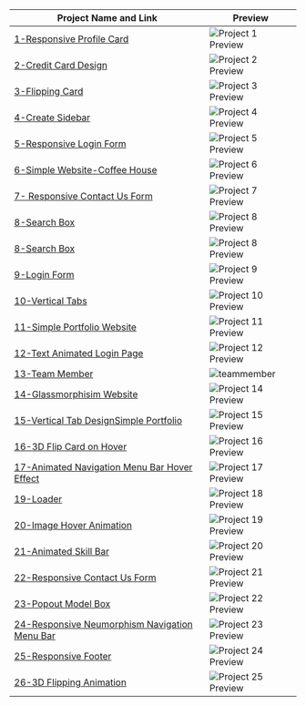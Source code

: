 | Project Name and Link | Preview |
|--------------|---------|
| [1-Responsive Profile Card](https://github.com/asyylz/Html-Css-Repo-SelfStudy/tree/5510abe1983f5fba8c9f0b1496e570e2f6682ccd/50%20html-css%20projects/1-Responsive%20Profile%20Card) | ![Project 1 Preview](/50%20html-css%20projects/0-Screen%20Shots/9-Login%20Form.jpg)|
| [2-Credit Card Design](https://github.com/asyylz/Html-Css-Repo-SelfStudy/tree/6c6ff447ecad01fd09dd1163a017118c549a8ad0/50%20html-css%20projects/2-Credit%20Card%20Design)  | ![Project 2 Preview](/50%20html-css%20projects/0-Screen%20Shots/2-credit%20card%20design.jpg)|
|[3-Flipping Card](https://github.com/asyylz/Html-Css-Repo-SelfStudy/tree/6c6ff447ecad01fd09dd1163a017118c549a8ad0/50%20html-css%20projects/3-Flipping%20Card) |![Project 3 Preview](/50%20html-css%20projects/0-Screen%20Shots/3-flipping-card.jpg)|
|[4-Create Sidebar](https://github.com/asyylz/Html-Css-Repo-SelfStudy/tree/1f4c4fe08e91bc212c109283ed9ff607a93109e2/50%20html-css%20projects/4-Create%20Sidebar)|![Project 4 Preview](/50%20html-css%20projects/0-Screen%20Shots/4-create%20sidebar.jpg)|
|[5-Responsive Login Form](https://github.com/asyylz/Html-Css-Repo-SelfStudy/tree/1f4c4fe08e91bc212c109283ed9ff607a93109e2/50%20html-css%20projects/5-Responsive%20Login%20Form)|![Project 5 Preview](/50%20html-css%20projects/0-Screen%20Shots/5-Responsive%20Login%20Form.jpg)|
|[6-Simple Website-Coffee House]()|![Project 6 Preview](/50%20html-css%20projects/0-Screen%20Shots/6-Asy%20Coffee%20House.jpeg)|
|[7- Responsive Contact Us Form](https://github.com/asyylz/Html-Css-Repo-SelfStudy/tree/45bbda586ad3968556b4ce89a2a8240fe3bffc15/50%20html-css%20projects/7-%20Responsive%20Contact%20Us%20Form)|![Project 7 Preview](/50%20html-css%20projects/0-Screen%20Shots/7-%20Responsive%20Contact%20Us%20Form.jpg)|
|[8-Search Box](https://github.com/asyylz/Html-Css-Repo-SelfStudy/tree/45bbda586ad3968556b4ce89a2a8240fe3bffc15/50%20html-css%20projects/8-Search%20Box)|![Project 8 Preview](/50%20html-css%20projects/0-Screen%20Shots/8-Search%20Box-close.jpg)|
|[8-Search Box](https://github.com/asyylz/Html-Css-Repo-SelfStudy/tree/45bbda586ad3968556b4ce89a2a8240fe3bffc15/50%20html-css%20projects/8-Search%20Box)|![Project 8 Preview](/50%20html-css%20projects/0-Screen%20Shots/8-Search%20Box-open.jpg)|
|[9-Login Form](https://github.com/asyylz/Html-Css-Repo-SelfStudy/tree/45bbda586ad3968556b4ce89a2a8240fe3bffc15/50%20html-css%20projects/9-Login%20Form-Gradient)|![Project 9 Preview](/50%20html-css%20projects/0-Screen%20Shots/9-Login%20Form.jpg)|
|[10-Vertical Tabs](https://github.com/asyylz/Html-Css-Repo-SelfStudy/tree/4d314b0131ddbe06ce17a14a727f8e64eea18a10/50%20html-css%20projects/10-Vertical%20Tabs)|![Project 10 Preview](/50%20html-css%20projects/0-Screen%20Shots/10-Vertical%20tabs.jpg)|
|[11-Simple Portfolio Website](https://github.com/asyylz/Html-Css-Repo-SelfStudy/tree/4d314b0131ddbe06ce17a14a727f8e64eea18a10/50%20html-css%20projects/11-Simple%20Portfolio%20Website)|![Project 11 Preview](/50%20html-css%20projects/0-Screen%20Shots/11-Simple%20Portfolio%20Website.jpg)|
|[12-Text Animated Login Page](https://github.com/asyylz/Html-Css-Repo-SelfStudy/tree/4d314b0131ddbe06ce17a14a727f8e64eea18a10/50%20html-css%20projects/12-Text%20Animated%20Login%20Page)|![Project 12 Preview](/50%20html-css%20projects/0-Screen%20Shots/12-Text%20Animated%20Login%20Page.jpg)|
|[13-Team Member](https://github.com/asyylz/Html-Css-Repo-SelfStudy/tree/e6997442c4c2cd95d4b476d838f01d066f04ceea/50%20html-css%20projects/13-TeamMember)|![teammember](https://github.com/asyylz/Html-Css-Repo-SelfStudy/blob/e6997442c4c2cd95d4b476d838f01d066f04ceea/50%20html-css%20projects/0-Screen%20Shots/13-TeamMember.jpeg)
|[14-Glassmorphisim Website](https://github.com/asyylz/Html-Css-Repo-SelfStudy/tree/4d314b0131ddbe06ce17a14a727f8e64eea18a10/50%20html-css%20projects/14-Glassmorphisim%20Website)|![Project 14 Preview](https://github.com/asyylz/Html-Css-Repo-SelfStudy/blob/e6997442c4c2cd95d4b476d838f01d066f04ceea/50%20html-css%20projects/0-Screen%20Shots/14-Glassmorphisim%20Website.jpg)|
|[15-Vertical Tab DesignSimple Portfolio](https://github.com/asyylz/Html-Css-Repo-SelfStudy/tree/4d314b0131ddbe06ce17a14a727f8e64eea18a10/50%20html-css%20projects/15-Vertical%20Tab%20DesignSimple%20Portfolio)|![Project 15 Preview](/50%20html-css%20projects/0-Screen%20Shots/15-Vertical%20Tab%20DesignSimple%20Portfolio.jpg)|
|[16-3D Flip Card on Hover](https://github.com/asyylz/Html-Css-Repo-SelfStudy/tree/4d314b0131ddbe06ce17a14a727f8e64eea18a10/50%20html-css%20projects/16-3D%20Flip%20Card%20on%20Hover)|![Project 16 Preview](/50%20html-css%20projects/0-Screen%20Shots/16-3D%20Flip%20Card%20on%20Hover.jpg)|
|[17-Animated Navigation Menu Bar Hover Effect](https://github.com/asyylz/Html-Css-Repo-SelfStudy/tree/4d314b0131ddbe06ce17a14a727f8e64eea18a10/50%20html-css%20projects/17-Animated%20Navigation%20Menu%20Bar%20Hover%20Effect)|![Project 17 Preview](/50%20html-css%20projects/0-Screen%20Shots/17-Animated%20Navigation%20Menu%20Bar%20Hover%20Effect.jpg)|
|[19-Loader](https://github.com/asyylz/Html-Css-Repo-SelfStudy/tree/4d314b0131ddbe06ce17a14a727f8e64eea18a10/50%20html-css%20projects/19-Loader%20)|![Project 18 Preview](/50%20html-css%20projects/0-Screen%20Shots/19-Loader.jpg)|
|[20-Image Hover Animation](https://github.com/asyylz/Html-Css-Repo-SelfStudy/tree/05caf8fab8e448b59bd1b019a96dbe4da829e978/50%20html-css%20projects/20-Image%20Hover%20Animation%20)|![Project 19 Preview](/50%20html-css%20projects/0-Screen%20Shots/20-Image%20Hover%20Animation%20.jpg)|
|[21-Animated Skill Bar](https://github.com/asyylz/Html-Css-Repo-SelfStudy/tree/05caf8fab8e448b59bd1b019a96dbe4da829e978/50%20html-css%20projects/21-Animated%20Skill%20Bar)|![Project 20 Preview](/50%20html-css%20projects/0-Screen%20Shots/21-Animated%20Skill%20Bar.jpg)|
|[22-Responsive Contact Us Form](https://github.com/asyylz/Html-Css-Repo-SelfStudy/tree/05caf8fab8e448b59bd1b019a96dbe4da829e978/50%20html-css%20projects/22-Responsive%20Contact%20us%20Form)|![Project 21 Preview](/50%20html-css%20projects/0-Screen%20Shots/22-Responsive%20Contact%20Us%20Form.jpg)|
|[23-Popout Model Box](https://github.com/asyylz/Html-Css-Repo-SelfStudy/tree/05caf8fab8e448b59bd1b019a96dbe4da829e978/50%20html-css%20projects/23-Popup%20Modal%20Box)|![Project 22 Preview](/50%20html-css%20projects/0-Screen%20Shots/23-Popout%20Model%20Box.jpg)|
|[24-Responsive Neumorphism Navigation Menu Bar](https://github.com/asyylz/Html-Css-Repo-SelfStudy/tree/05caf8fab8e448b59bd1b019a96dbe4da829e978/50%20html-css%20projects/24-Responsive%20Neumorphism%20Navigation%20Menu%20Bar)|![Project 23 Preview](/50%20html-css%20projects/0-Screen%20Shots/24-Responsive%20Neumorphism%20Navigation%20Menu%20Bar.jpg)|
|[25-Responsive Footer](https://github.com/asyylz/Html-Css-Repo-SelfStudy/tree/05caf8fab8e448b59bd1b019a96dbe4da829e978/50%20html-css%20projects/25-Responsive%20Footer)|![Project 24 Preview](/50%20html-css%20projects/0-Screen%20Shots/25-Responsive%20Footer.jpg)|
|[26-3D Flipping Animation](https://github.com/asyylz/Html-Css-Repo-SelfStudy/tree/05caf8fab8e448b59bd1b019a96dbe4da829e978/50%20html-css%20projects/26-3D%20Flipping%20Animation)|![Project 25 Preview](/50%20html-css%20projects/0-Screen%20Shots/26-3D%20Flipping%20Animation.jpg)|



